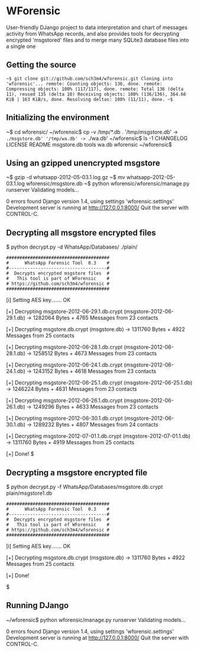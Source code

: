 # WForensic

User-friendly DJango project to data interpretation and chart of messages activity from WhatsApp records, and also provides tools for decrypting encrypted 'msgstored' files and to merge many SQLite3 database files into a single one



## Getting the source

`~$ git clone git://github.com/sch3m4/wforensic.git
Cloning into 'wforensic'...
remote: Counting objects: 136, done.
remote: Compressing objects: 100% (117/117), done.
remote: Total 136 (delta 11), reused 135 (delta 10)
Receiving objects: 100% (136/136), 364.66 KiB | 163 KiB/s, done.
Resolving deltas: 100% (11/11), done.
~$`

## Initializing the environment

~$ cd wforensic/
~/wforensic$ cp -v /tmp/*.db .
'/tmp/msgstore.db' -> `./msgstore.db'
'/tmp/wa.db' -> `./wa.db'
~/wforensic$ ls -1
CHANGELOG
LICENSE
README
msgstore.db
tools
wa.db
wforensic
~/wforensic$

##  Using an gzipped unencrypted msgstore

~$ gzip -d whatsapp-2012-05-03.1.log.gz
~$ mv whatsapp-2012-05-03.1.log wforensic/msgstore.db
~$ python wforensic/wforensic/manage.py runserver
Validating models...

0 errors found
Django version 1.4, using settings 'wforensic.settings'
Development server is running at http://127.0.0.1:8000/
Quit the server with CONTROL-C.

## Decrypting all msgstore encrypted files

 $ python decrypt.py -d WhatsApp/Databases/ ./plain/
 
    #######################################
    #      WhatsApp Forensic Tool  0.3    #
    #-------------------------------------#
    #  Decrypts encrypted msgstore files  #
    #   This tool is part of WForensic    #
    # https://github.com/sch3m4/wforensic #
    #######################################
    
 [i] Setting AES key....... OK
 
 [+] Decrypting msgstore-2012-06-29.1.db.crypt (msgstore-2012-06-29.1.db) -> 1282064 Bytes 
  	 + 4765 Messages from 23 contacts 
 	
 [+] Decrypting msgstore.db.crypt (msgstore.db) -> 1311760 Bytes 
 	 + 4922 Messages from 25 contacts 
 	
 [+] Decrypting msgstore-2012-06-28.1.db.crypt (msgstore-2012-06-28.1.db) -> 1258512 Bytes 
	 + 4673 Messages from 23 contacts 
 
 [+] Decrypting msgstore-2012-06-24.1.db.crypt (msgstore-2012-06-24.1.db) -> 1243152 Bytes 
	 + 4618 Messages from 23 contacts 
 	
 [+] Decrypting msgstore-2012-06-25.1.db.crypt (msgstore-2012-06-25.1.db) -> 1246224 Bytes 
	 + 4631 Messages from 23 contacts 
 	
 [+] Decrypting msgstore-2012-06-26.1.db.crypt (msgstore-2012-06-26.1.db) -> 1249296 Bytes 
	 + 4633 Messages from 23 contacts 
	
  [+] Decrypting msgstore-2012-06-30.1.db.crypt (msgstore-2012-06-30.1.db) -> 1289232 Bytes 
	 + 4807 Messages from 24 contacts 
 	
 [+] Decrypting msgstore-2012-07-01.1.db.crypt (msgstore-2012-07-01.1.db) -> 1311760 Bytes 
	+ 4919 Messages from 25 contacts 
  
 [+] Done!
 $

## Decrypting a msgstore encrypted file

$ python decrypt.py -f WhatsApp/Databases/msgstore.db.crypt plain/msgstore1.db

    #######################################
    #      WhatsApp Forensic Tool  0.3    #
    #-------------------------------------#
    #  Decrypts encrypted msgstore files  #
    #   This tool is part of WForensic    #
    # https://github.com/sch3m4/wforensic #
    #######################################
    
[i] Setting AES key....... OK

[+] Decrypting msgstore.db.crypt (msgstore.db) -> 1311760 Bytes 
	+ 4922 Messages from 25 contacts 

[+] Done!

$

## Running DJango

~/wforensic$ python wforensic/manage.py runserver
Validating models...

0 errors found
Django version 1.4, using settings 'wforensic.settings'
Development server is running at http://127.0.0.1:8000/
Quit the server with CONTROL-C.



